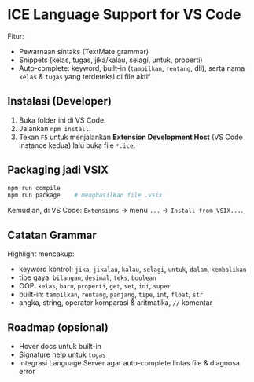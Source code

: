 
# ICE Language Support for VS Code

Fitur:
- Pewarnaan sintaks (TextMate grammar)
- Snippets (kelas, tugas, jika/kalau, selagi, untuk, properti)
- Auto-complete: keyword, built-in (`tampilkan`, `rentang`, dll), serta nama `kelas` & `tugas` yang terdeteksi di file aktif

## Instalasi (Developer)
1. Buka folder ini di VS Code.
2. Jalankan `npm install`.
3. Tekan `F5` untuk menjalankan **Extension Development Host** (VS Code instance kedua) lalu buka file `*.ice`.

## Packaging jadi VSIX
```bash
npm run compile
npm run package    # menghasilkan file .vsix
```
Kemudian, di VS Code: `Extensions` → menu `...` → `Install from VSIX...`.

## Catatan Grammar
Highlight mencakup:
- keyword kontrol: `jika`, `jikalau`, `kalau`, `selagi`, `untuk`, `dalam`, `kembalikan`
- tipe gaya: `bilangan`, `desimal`, `teks`, `boolean`
- OOP: `kelas`, `baru`, `properti`, `get`, `set`, `ini`, `super`
- built-in: `tampilkan`, `rentang`, `panjang`, `tipe`, `int`, `float`, `str`
- angka, string, operator komparasi & aritmatika, `//` komentar

## Roadmap (opsional)
- Hover docs untuk built-in
- Signature help untuk `tugas`
- Integrasi Language Server agar auto-complete lintas file & diagnosa error
